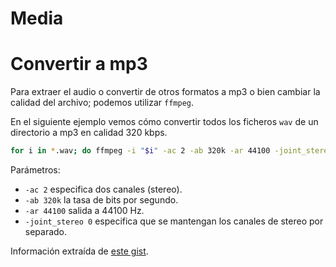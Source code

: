 # Media

# Convertir a mp3

Para extraer el audio o convertir de otros formatos a mp3 o bien cambiar la calidad del archivo; podemos utilizar `ffmpeg`.

En el siguiente ejemplo vemos cómo convertir todos los ficheros `wav` de un directorio a mp3 en calidad 320 kbps.

```bash
for i in *.wav; do ffmpeg -i "$i" -ac 2 -ab 320k -ar 44100 -joint_stereo 0 "${i%.*}.mp3"; done
```

Parámetros:

- `-ac 2` especifica dos canales (stereo).
- `-ab 320k` la tasa de bits por segundo.
- `-ar 44100` salida a 44100 Hz.
- `-joint_stereo 0` especifica que se mantengan los canales de stereo por separado.

Información extraída de [este gist](https://gist.github.com/dominicthomas/52e610c9cd4083408371?permalink_comment_id=4265424#gistcomment-4265424).